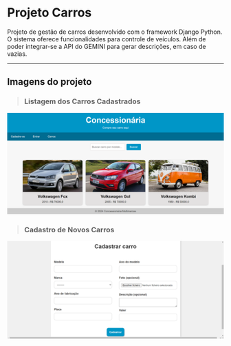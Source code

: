 # Projeto Carros
Projeto de gestão de carros desenvolvido com o framework Django Python. O sistema oferece funcionalidades para controle de veículos. Além de poder integrar-se a API do GEMINI para gerar descrições, em caso de vazias.

---

## Imagens do projeto 

> ### Listagem dos Carros Cadastrados
![image](./static/img/example-image/github_carslist.png)

> ### Cadastro de Novos Carros
![image](./static/img/example-image/github_newcar.png)